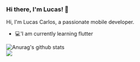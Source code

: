 ### Hi there, I'm Lucas! 👋

Hi, I'm Lucas Carlos, a passionate mobile developer.

- 💻'I am currently learning flutter

<a>
  <img align="center" src="https://github-readme-stats.anuraghazra1.vercel.app/api?username=lucascarlosj&show_icons=true&include_all_commits=true&theme=material-palenight" alt="Anurag's github stats" />
</a>
<br>
<a>
  <!-- Change the `github-readme-stats.anuraghazra1.vercel.app` to `github-readme-stats.vercel.app`  -->
  <img align="center" src="https://github-readme-stats.anuraghazra1.vercel.app/api/top-langs/?username=lucascarlosj&layout=compact&theme=material-palenight" />
</a>

